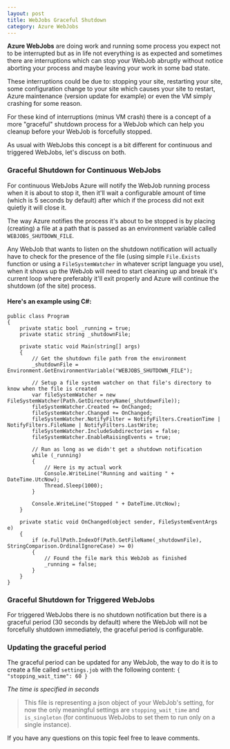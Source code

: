 ```yaml
---
layout: post
title: WebJobs Graceful Shutdown
category: Azure WebJobs
---
```


**Azure WebJobs** are doing work and running some process you expect not to be interrupted but as in life not everything is as expected and sometimes there are interruptions which can stop your WebJob abruptly without notice aborting your process and maybe leaving your work in some bad state.

These interruptions could be due to: stopping your site, restarting your site, some configuration change to your site which causes your site to restart, Azure maintenance (version update for example) or even the VM simply crashing for some reason.

For these kind of interruptions (minus VM crash) there is a concept of a more "graceful" shutdown process for a WebJob which can help you cleanup before your WebJob is forcefully stopped.

As usual with WebJobs this concept is a bit different for continuous and triggered WebJobs, let's discuss on both.


### Graceful Shutdown for Continuous WebJobs ###

For continuous WebJobs Azure will notify the WebJob running process when it is about to stop it, then it'll wait a configurable amount of time (which is 5 seconds by default) after which if the process did not exit quietly it will close it.

The way Azure notifies the process it's about to be stopped is by placing (creating) a file at a path that is passed as an environment variable called `WEBJOBS_SHUTDOWN_FILE`.

Any WebJob that wants to listen on the shutdown notification will actually have to check for the presence of the file (using simple `File.Exists` function or using a `FileSystemWatcher` in whatever script language you use), when it shows up the WebJob will need to start cleaning up and break it's current loop where preferably it'll exit properly and Azure will continue the shutdown (of the site) process.


#### Here's an example using C#: ####


    public class Program
    {
        private static bool _running = true;
        private static string _shutdownFile;

        private static void Main(string[] args)
        {
            // Get the shutdown file path from the environment
            _shutdownFile = Environment.GetEnvironmentVariable("WEBJOBS_SHUTDOWN_FILE");

            // Setup a file system watcher on that file's directory to know when the file is created
            var fileSystemWatcher = new FileSystemWatcher(Path.GetDirectoryName(_shutdownFile));
            fileSystemWatcher.Created += OnChanged;
            fileSystemWatcher.Changed += OnChanged;
            fileSystemWatcher.NotifyFilter = NotifyFilters.CreationTime | NotifyFilters.FileName | NotifyFilters.LastWrite;
            fileSystemWatcher.IncludeSubdirectories = false;
            fileSystemWatcher.EnableRaisingEvents = true;

            // Run as long as we didn't get a shutdown notification
            while (_running)
            {
                // Here is my actual work
                Console.WriteLine("Running and waiting " + DateTime.UtcNow);
                Thread.Sleep(1000);
            }

            Console.WriteLine("Stopped " + DateTime.UtcNow);
        }

        private static void OnChanged(object sender, FileSystemEventArgs e)
        {
            if (e.FullPath.IndexOf(Path.GetFileName(_shutdownFile), StringComparison.OrdinalIgnoreCase) >= 0)
            {
                // Found the file mark this WebJob as finished
                _running = false;
            }
        }
    }


### Graceful Shutdown for Triggered WebJobs ###

For triggered WebJobs there is no shutdown notification but there is a graceful period (30 seconds by default) where the WebJob will not be forcefully shutdown immediately, the graceful period is configurable.

### Updating the graceful period ###

The graceful period can be updated for any WebJob, the way to do it is to create a file called `settings.job`  with the following content: `{ "stopping_wait_time": 60 }`

*The time is specified in seconds*

> This file is representing a json object of your WebJob's setting, for now the only meaningful settings are `stopping_wait_time` and `is_singleton` (for continuous WebJobs to set them to run only on a single instance).



If you have any questions on this topic feel free to leave comments.
